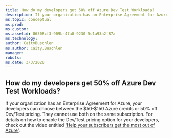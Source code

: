 ```yaml
---
title: How do my developers get 50% off Azure Dev Test Workloads?
description: If your organization has an Enterprise Agreement for Azure, your developers can choose between the $50-$150 Azure credits or 50% off...
ms.topic: conceptual
ms.prod: 
ms.custom: 
ms.assetid: 86308cf3-909b-47a0-9230-5d1a93a2f87a
ms.technology: 
author: CaityBuschlen
ms.author: Caity.Buschlen
manager: 
robots: 
ms.date: 3/3/2020
---
```


## How do my developers get 50% off Azure Dev Test Workloads?

If your organization has an Enterprise Agreement for Azure, your developers can choose between the \$50-\$150 Azure credits or 50% off Dev/Test pricing. They cannot use both on the same subscription. For details on how to enable the Dev/Test pricing option for your developers, check out the video entitled [\'Help your subscribers get the most out of Azure\'](https://aka.ms/HelpingSubscriberswithAzure).
